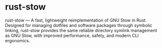 # rust-stow
rust-stow — A fast, lightweight reimplementation of GNU Stow in Rust. Designed for managing dotfiles and software packages through symbolic linking, rust-stow provides the same reliable directory symlink management as GNU Stow, with improved performance, safety, and modern CLI ergonomics.  
